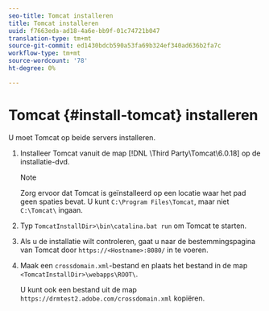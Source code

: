 ```yaml
---
seo-title: Tomcat installeren
title: Tomcat installeren
uuid: f7663eda-ad18-4a6e-bb9f-01c74721b047
translation-type: tm+mt
source-git-commit: ed1430bdcb590a53fa69b324ef340ad636b2fa7c
workflow-type: tm+mt
source-wordcount: '78'
ht-degree: 0%

---
```



# Tomcat {#install-tomcat} installeren

U moet Tomcat op beide servers installeren.
1. Installeer Tomcat vanuit de map [!DNL \Third Party\Tomcat\6.0.18\] op de installatie-dvd.

   >[!NOTE]
   >
   >Zorg ervoor dat Tomcat is geïnstalleerd op een locatie waar het pad geen spaties bevat. U kunt `C:\Program Files\Tomcat`, maar niet `C:\Tomcat\` ingaan.

1. Typ `TomcatInstallDir>\bin\catalina.bat run` om Tomcat te starten.
1. Als u de installatie wilt controleren, gaat u naar de bestemmingspagina van Tomcat door `https://<Hostname>:8080/` in te voeren.
1. Maak een `crossdomain.xml`-bestand en plaats het bestand in de map `<TomcatInstallDir>\webapps\ROOT\`.

   U kunt ook een bestand uit de map `https://drmtest2.adobe.com/crossdomain.xml` kopiëren.

